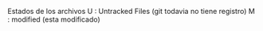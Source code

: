 Estados de los archivos
U : Untracked Files (git todavia no tiene registro)
M : modified (esta modificado)